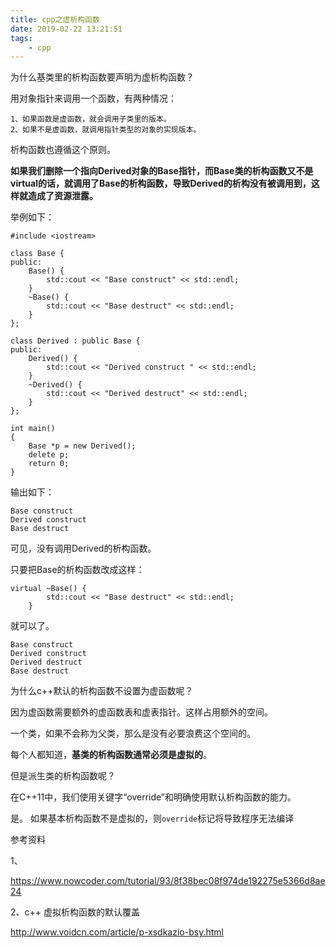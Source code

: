 ```yaml
---
title: cpp之虚析构函数
date: 2019-02-22 13:21:51
tags:
	- cpp
---
```






为什么基类里的析构函数要声明为虚析构函数？

用对象指针来调用一个函数，有两种情况：

```
1、如果函数是虚函数，就会调用子类里的版本。
2、如果不是虚函数，就调用指针类型的对象的实现版本。
```

析构函数也遵循这个原则。

**如果我们删除一个指向Derived对象的Base指针，而Base类的析构函数又不是virtual的话，就调用了Base的析构函数，导致Derived的析构没有被调用到，这样就造成了资源泄露。**

举例如下：

```
#include <iostream>

class Base {
public:
	Base() {
		std::cout << "Base construct" << std::endl;
	}
	~Base() {
		std::cout << "Base destruct" << std::endl;
	}
};

class Derived : public Base {
public:
	Derived() {
		std::cout << "Derived construct " << std::endl;
	}
	~Derived() {
		std::cout << "Derived destruct" << std::endl;
	}
};

int main()
{
	Base *p = new Derived();
	delete p;
	return 0;
}
```

输出如下：

```
Base construct
Derived construct 
Base destruct
```

可见，没有调用Derived的析构函数。

只要把Base的析构函数改成这样：

```
virtual ~Base() {
		std::cout << "Base destruct" << std::endl;
	}
```

就可以了。

```
Base construct
Derived construct 
Derived destruct
Base destruct
```

为什么c++默认的析构函数不设置为虚函数呢？

因为虚函数需要额外的虚函数表和虚表指针。这样占用额外的空间。

一个类，如果不会称为父类，那么是没有必要浪费这个空间的。



每个人都知道，**基类的析构函数通常必须是虚拟的**。

但是派生类的析构函数呢？

在C++11中，我们使用关键字“override”和明确使用默认析构函数的能力。



是。 如果基本析构函数不是虚拟的，则`override`标记将导致程序无法编译



参考资料

1、

https://www.nowcoder.com/tutorial/93/8f38bec08f974de192275e5366d8ae24

2、c++ 虚拟析构函数的默认覆盖

http://www.voidcn.com/article/p-xsdkazio-bsy.html